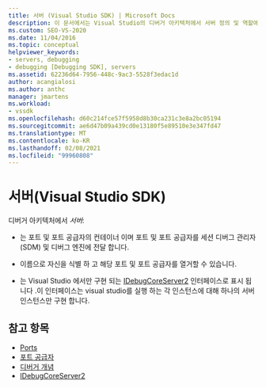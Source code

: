 ```yaml
---
title: 서버 (Visual Studio SDK) | Microsoft Docs
description: 이 문서에서는 Visual Studio의 디버거 아키텍처에서 서버 정의 및 역할에 대해 설명 합니다.
ms.custom: SEO-VS-2020
ms.date: 11/04/2016
ms.topic: conceptual
helpviewer_keywords:
- servers, debugging
- debugging [Debugging SDK], servers
ms.assetid: 62236d64-7956-448c-9ac3-5528f3edac1d
author: acangialosi
ms.author: anthc
manager: jmartens
ms.workload:
- vssdk
ms.openlocfilehash: d60c214fce57f5958d8b30ca231c3e8a2bc05194
ms.sourcegitcommit: ae6d47b09a439cd0e13180f5e89510e3e347fd47
ms.translationtype: MT
ms.contentlocale: ko-KR
ms.lasthandoff: 02/08/2021
ms.locfileid: "99960808"
---
```

# <a name="servers-visual-studio-sdk"></a>서버(Visual Studio SDK)
디버거 아키텍처에서 *서버*:

- 는 포트 및 포트 공급자의 컨테이너 이며 포트 및 포트 공급자를 세션 디버그 관리자 (SDM) 및 디버그 엔진에 전달 합니다.

- 이름으로 자신을 식별 하 고 해당 포트 및 포트 공급자를 열거할 수 있습니다.

- 는 Visual Studio 에서만 구현 되는 [IDebugCoreServer2](../../extensibility/debugger/reference/idebugcoreserver2.md) 인터페이스로 표시 됩니다 .이 인터페이스는 visual studio를 실행 하는 각 인스턴스에 대해 하나의 서버 인스턴스만 구현 합니다.

## <a name="see-also"></a>참고 항목
- [Ports](../../extensibility/debugger/ports.md)
- [포트 공급자](../../extensibility/debugger/port-suppliers.md)
- [디버거 개념](../../extensibility/debugger/debugger-concepts.md)
- [IDebugCoreServer2](../../extensibility/debugger/reference/idebugcoreserver2.md)
